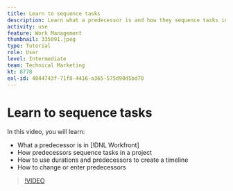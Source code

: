 ```yaml
---
title: Learn to sequence tasks
description: Learn what a predecessor is and how they sequence tasks in a project. Then learn to use durations and predecessors to create a timeline.
activity: use
feature: Work Management
thumbnail: 335091.jpeg
type: Tutorial
role: User
level: Intermediate
team: Technical Marketing
kt: 8778
exl-id: 4044743f-71f8-4416-a365-575d90d5bd70
---
```

# Learn to sequence tasks

In this video, you will learn:

* What a predecessor is in [!DNL  Workfront]
* How predecessors sequence tasks in a project
* How to use durations and predecessors to create a timeline
* How to change or enter predecessors

>[!VIDEO](https://video.tv.adobe.com/v/335091/?quality=12)

<!---
Learn more urls
There’s a lot more you can learn about predecessors, such as dependency type and lag. [!DNL Workfront] recommends getting the basics down first, then pulling those other features into your project planning. If you’re curious, here are some articles about additional functionality.
Overview of task predecessors
Create predecessor relationships by chaining tasks
Creating a predecessor relationship on the task list
Overview of lag types
Overview of task dependency types
--->
